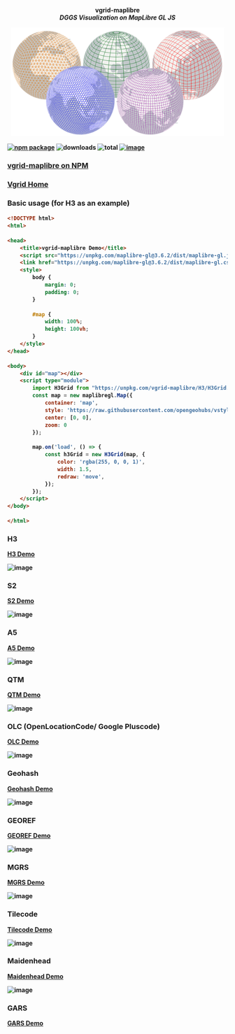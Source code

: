 <p align="center">
  <strong >vgrid-maplibre </strong> <br>
    <b><i>DGGS Visualization on MapLibre GL JS</i><b>
</p>
<p align="center">
  <img src="https://raw.githubusercontent.com/opengeoshub/vgridtools/main/images/readme/dggs.png">
</p>


[![npm package](https://img.shields.io/npm/v/vgrid-maplibre)](https://www.npmjs.com/package/vgrid-maplibre)
![downloads](https://img.shields.io/npm/dm/vgrid-maplibre)
![total](https://img.shields.io/npm/dt/vgrid-maplibre)
[![image](https://img.shields.io/badge/License-MIT-yellow.svg)](https://opensource.org/licenses/MIT)


### [vgrid-maplibre on NPM](https://www.npmjs.com/package/vgrid-maplibre)
### [Vgrid Home](https://vgrid.vn)

### Basic usage (for H3 as an example)
```html
<!DOCTYPE html>
<html>

<head>
    <title>vgrid-maplibre Demo</title>
    <script src="https://unpkg.com/maplibre-gl@3.6.2/dist/maplibre-gl.js"></script>
    <link href="https://unpkg.com/maplibre-gl@3.6.2/dist/maplibre-gl.css" rel="stylesheet" />
    <style>
        body {
            margin: 0;
            padding: 0;
        }

        #map {
            width: 100%;
            height: 100vh;
        }
    </style>
</head>

<body>
    <div id="map"></div>
    <script type="module">
        import H3Grid from "https://unpkg.com/vgrid-maplibre/H3/H3Grid.js";
        const map = new maplibregl.Map({
            container: 'map',
            style: 'https://raw.githubusercontent.com/opengeohubs/vstyles/main/vstyles/sbr/eclipse/eclipse.json',
            center: [0, 0],
            zoom: 0
        });

        map.on('load', () => {
            const h3Grid = new H3Grid(map, {
                color: 'rgba(255, 0, 0, 1)',
                width: 1.5,
                redraw: 'move',
            });
        });
    </script>
</body>

</html>
```

### H3 
[H3 Demo](https://gishub.vn/pages/dggs/h3/)

![image](https://github.com/user-attachments/assets/00d27bea-523b-4d89-abf2-a1809dcffd12)

### S2 	
[S2 Demo](https://gishub.vn/pages/dggs/s2/)

![image](https://github.com/user-attachments/assets/eeff51bf-16f0-4f45-ba2e-6b2fa6ddcb45)

### A5 	
[A5 Demo](https://gishub.vn/pages/dggs/a5/)

![image](https://github.com/user-attachments/assets/c744df93-4374-4903-a47a-0ff752c744f6)

### QTM 	
[QTM Demo](https://gishub.vn/pages/dggs/qtm/)

![image](https://github.com/user-attachments/assets/dd1fe259-d7f4-4bc7-8641-72ed433e65cf)

### OLC (OpenLocationCode/ Google Pluscode) 	
[OLC Demo](https://gishub.vn/pages/dggs/olc/)

![image](https://github.com/user-attachments/assets/6f7e6da5-519f-4071-bacf-a4f328a0da86)

### Geohash 
[Geohash Demo](https://gishub.vn/pages/dggs/geohash/)

![image](https://github.com/user-attachments/assets/7d3b320b-e650-407d-9605-e162dae1a6ca)

### GEOREF 
[GEOREF Demo](https://gishub.vn/pages/dggs/georef/)

![image](https://github.com/user-attachments/assets/c4ee4c02-e531-48f3-b618-5c3d7b4c9d00)

### MGRS	
[MGRS Demo](https://gishub.vn/pages/dggs/mgrs/)

![image](https://github.com/user-attachments/assets/e9b9cd46-4690-4f33-8bff-7dc32d154f78)

### Tilecode	
[Tilecode Demo](https://gishub.vn/pages/dggs/tilecode/)

![image](https://github.com/user-attachments/assets/31aa45c1-df0f-4463-a3a1-5990c309aadd)

### Maidenhead 	
[Maidenhead Demo](https://gishub.vn/pages/dggs/maidenhead/)

![image](https://github.com/user-attachments/assets/0015c444-17ca-4a4f-81bf-bd67197506d5)

### GARS 
[GARS Demo](https://gishub.vn/pages/dggs/gars/)

